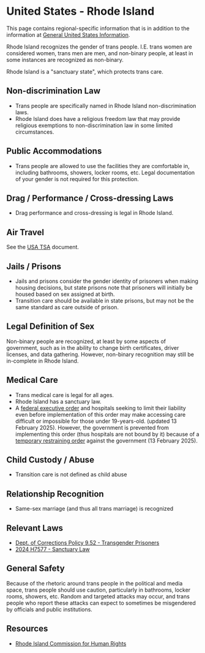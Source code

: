 # United States - Rhode Island

This page contains regional-specific information that is in addition to
the information at [General United States
Information](notes/usa-general.md).

Rhode Island recognizes the gender of trans people. I.E. trans women are
considered women, trans men are men, and non-binary people, at least in
some instances are recognized as non-binary.

Rhode Island is a "sanctuary state", which protects trans care.

## Non-discrimination Law

 * Trans people are specifically named in Rhode Island non-discrimination laws.
 * Rhode Island does have a religious freedom law that may provide
   religious exemptions to non-discrimination law in some limited
   circumstances.

## Public Accommodations

 * Trans people are allowed to use the facilities they are comfortable
   in, including bathrooms, showers, locker rooms, etc.  Legal
   documentation of your gender is not required for this protection.

## Drag / Performance / Cross-dressing Laws

 * Drag performance and cross-dressing is legal in Rhode Island.

## Air Travel

See the [USA TSA](notes/tsa.md) document.

## Jails / Prisons

 * Jails and prisons consider the gender identity of prisoners when making
   housing decisions, but state prisons note that prisoners will
   initially be housed based on sex assigned at birth.
 * Transition care should be available in state prisons, but may not be the
   same standard as care outside of prison.

## Legal Definition of Sex

Non-binary people are recognized, at least by some aspects of
government, such as in the ability to change birth certificates,
driver licenses, and data gathering. However, non-binary recognition
may still be in-complete in Rhode Island.

## Medical Care

 * Trans medical care is legal for all ages.
 * Rhode Island  has a sanctuary law.
 * A [federal executive
   order](https://www.whitehouse.gov/presidential-actions/2025/01/protecting-children-from-chemical-and-surgical-mutilation/)
   and hospitals seeking to limit their liability even before
   implementation of this order may make accessing care difficult or
   impossible for those under 19-years-old. (updated 13 February 2025).
   However, the government is prevented from implementing this order
   (thus hospitals are not bound by it) because of a [temporary
   restraining
   order](https://assets.aclu.org/live/uploads/2025/02/093114651219.pdf)
   against the government (13 February 2025).

## Child Custody / Abuse

 * Transition care is not defined as child abuse
 
## Relationship Recognition

 * Same-sex marriage (and thus all trans marriage) is recognized

## Relevant Laws

 * [Dept. of Corrections Policy 9.52 - Transgender Prisoners](https://doc.ri.gov/media/2891/download?language=en)
 * [2024 H7577 - Sanctuary
   Law](https://webserver.rilegislature.gov/BillText/BillText24/HouseText24/H7577.pdf)

## General Safety

Because of the rhetoric around trans people in the political and media
space, trans people should use caution, particularly in bathrooms,
locker rooms, showers, etc.  Random and targeted attacks may occur, and
trans people who report these attacks can expect to sometimes be misgendered
by officials and public institutions.

## Resources

 * [Rhode Island Commission for Human Rights](http://www.richr.ri.gov/)
